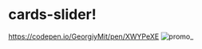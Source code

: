 # cards-slider!
https://codepen.io/GeorgiyMit/pen/XWYPeXE
![promo_](https://user-images.githubusercontent.com/97301643/204777803-c9c51dc2-4b9b-42e2-95b1-777618762b59.jpeg)
